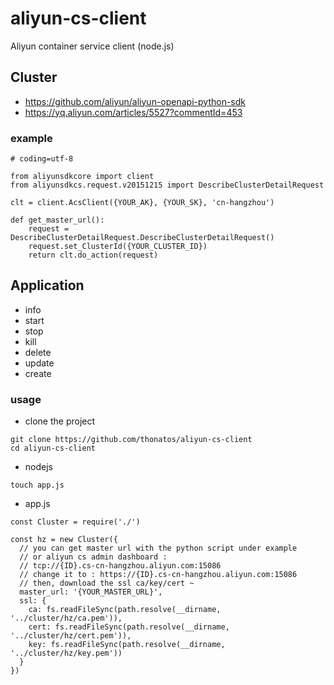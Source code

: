 # aliyun-cs-client

Aliyun container service client (node.js)

## Cluster

- https://github.com/aliyun/aliyun-openapi-python-sdk
- https://yq.aliyun.com/articles/5527?commentId=453

### example

```
# coding=utf-8

from aliyunsdkcore import client
from aliyunsdkcs.request.v20151215 import DescribeClusterDetailRequest

clt = client.AcsClient({YOUR_AK}, {YOUR_SK}, 'cn-hangzhou')

def get_master_url():
    request = DescribeClusterDetailRequest.DescribeClusterDetailRequest()
    request.set_ClusterId({YOUR_CLUSTER_ID})
    return clt.do_action(request)
```

## Application

- info
- start
- stop
- kill
- delete
- update
- create

### usage

- clone the project

```
git clone https://github.com/thonatos/aliyun-cs-client
cd aliyun-cs-client
```

- nodejs

```
touch app.js
```

- app.js

```
const Cluster = require('./')

const hz = new Cluster({
  // you can get master url with the python script under example
  // or aliyun cs admin dashboard : 
  // tcp://{ID}.cs-cn-hangzhou.aliyun.com:15086
  // change it to : https://{ID}.cs-cn-hangzhou.aliyun.com:15086
  // then, download the ssl ca/key/cert ~
  master_url: '{YOUR_MASTER_URL}',
  ssl: {
    ca: fs.readFileSync(path.resolve(__dirname, '../cluster/hz/ca.pem')),
    cert: fs.readFileSync(path.resolve(__dirname, '../cluster/hz/cert.pem')),
    key: fs.readFileSync(path.resolve(__dirname, '../cluster/hz/key.pem'))
  }
})
```
